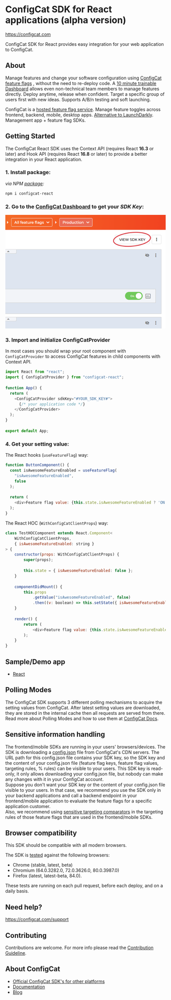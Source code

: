 # ConfigCat SDK for React applications (alpha version)

https://configcat.com

ConfigCat SDK for React provides easy integration for your web application to ConfigCat.

## About

Manage features and change your software configuration using <a href="https://configcat.com" target="_blank">ConfigCat feature flags</a>
, without the need to re-deploy code. A <a href="https://app.configcat.com" target="_blank">10 minute trainable Dashboard</a>
allows even non-technical team members to manage features directly. Deploy anytime, release when confident.
Target a specific group of users first with new ideas. Supports A/B/n testing and soft launching.

ConfigCat is a <a href="https://configcat.com" target="_blank">hosted feature flag service</a>. Manage feature toggles across frontend, backend, mobile, desktop apps. <a href="https://configcat.com" target="_blank">Alternative to LaunchDarkly</a>. Management app + feature flag SDKs.

## Getting Started

The ConfigCat React SDK uses the Context API (requires React **16.3** or later) and Hook API (requires React **16.8** or later) to provide a better integration in your React application.

### 1. Install package:

_via NPM [package](https://npmjs.com/package/configcat-react):_

```PowerShell
npm i configcat-react
```

### 2. Go to the <a href="https://app.configcat.com/sdkkey" target="_blank">ConfigCat Dashboard</a> to get your *SDK Key*:

![SDK-KEY](https://raw.githubusercontent.com/ConfigCat/react-sdk/master/media/readme02-3.png  "SDK-KEY")

### 3. Import and initialize ConfigCatProvider

In most cases you should wrap your root component with `ConfigCatProvider` to access ConfigCat features in child components with Context API.

```js
import React from "react";
import { ConfigCatProvider } from "configcat-react";

function App() {
  return (
    <ConfigCatProvider sdkKey="#YOUR_SDK_KEY#">
      {/* your application code */}
    </ConfigCatProvider>
  );
}

export default App;
```

### 4. Get your setting value:

The React hooks (`useFeatureFlag`) way:
```js
function ButtonComponent() {
  const isAwesomeFeatureEnabled = useFeatureFlag(
    "isAwesomeFeatureEnabled",
    false
  );

  return (
    <div>Feature flag value: {this.state.isAwesomeFeatureEnabled ? 'ON' : 'OFF'}</div>
  );
}
```

The React HOC (`WithConfigCatClientProps`) way:
```js
class TestHOCComponent extends React.Component<
    WithConfigCatClientProps,
    { isAwesomeFeatureEnabled: string }
> {
    constructor(props: WithConfigCatClientProps) {
        super(props);

        this.state = { isAwesomeFeatureEnabled: false };
    }

    componentDidMount() {
        this.props
            .getValue("isAwesomeFeatureEnabled", false)
            .then((v: boolean) => this.setState({ isAwesomeFeatureEnabled: v }));
    }

    render() {
        return (
            <div>Feature flag value: {this.state.isAwesomeFeatureEnabled ? 'ON' : 'OFF'}</div>
        );
    }
}
```

## Sample/Demo app
  - [React](https://github.com/configcat/react-sdk/tree/main/samples/react-sdk-sample)

## Polling Modes
The ConfigCat SDK supports 3 different polling mechanisms to acquire the setting values from ConfigCat. After latest setting values are downloaded, they are stored in the internal cache then all requests are served from there. Read more about Polling Modes and how to use them at [ConfigCat Docs](https://configcat.com/docs/sdk-reference/react/).

## Sensitive information handling

The frontend/mobile SDKs are running in your users' browsers/devices. The SDK is downloading a [config.json](https://configcat.com/docs/requests/) file from ConfigCat's CDN servers. The URL path for this config.json file contains your SDK key, so the SDK key and the content of your config.json file (feature flag keys, feature flag values, targeting rules, % rules) can be visible to your users. 
This SDK key is read-only, it only allows downloading your config.json file, but nobody can make any changes with it in your ConfigCat account.  
Suppose you don't want your SDK key or the content of your config.json file visible to your users. In that case, we recommend you use the SDK only in your backend applications and call a backend endpoint in your frontend/mobile application to evaluate the feature flags for a specific application customer.  
Also, we recommend using [sensitive targeting comparators](https://configcat.com/docs/advanced/targeting/#sensitive-text-comparators) in the targeting rules of those feature flags that are used in the frontend/mobile SDKs.

## Browser compatibility
This SDK should be compatible with all modern browsers.

The SDK is [tested](https://github.com/configcat/react-sdk/actions/workflows/react-ci.yml) against the following browsers:
- Chrome (stable, latest, beta)
- Chromium (64.0.3282.0, 72.0.3626.0, 80.0.3987.0)
- Firefox (latest, latest-beta, 84.0).

These tests are running on each pull request, before each deploy, and on a daily basis. 

## Need help?
https://configcat.com/support

## Contributing
Contributions are welcome. For more info please read the [Contribution Guideline](CONTRIBUTING.md).

## About ConfigCat
- [Official ConfigCat SDK's for other platforms](https://github.com/configcat)
- [Documentation](https://configcat.com/docs)
- [Blog](https://blog.configcat.com)
